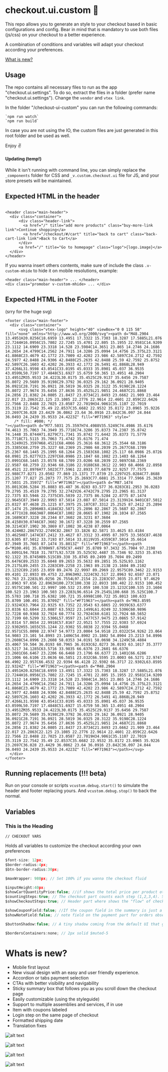 
# checkout.ui.custom 🚀

This repo allows you to generate an style to your checkout based in basic configurations and config. Bear in mind that is mandatory to use both files (js/css) on your checkout to a better experience. 

A combination of conditions and variables will adapt your checkout according your preferences. 

[What is new?](#Whats-is-new?)


## Usage

The repo contains all necessary files to run as the app "checkout.ui.settings". To do so, extract the files in a folder (prefer name "checkout.ui.settings"). Change the `vendor` and `vtex link`.

In the folder "/checkout-ui-custom" you can run the following commands:
```
`npm run watch`
`npm run build` 
```

In case you are not using the IO, the custom files are just generated in this root folder and be used as well. 

Enjoy ✌️ 


#### Updating (temp!)

While it isn't running with command line, you can simply replace the `_components` folder for CSS and `_v.custom.checkout.ui` file for JS, and your store presets will be maintained.


## Expected HTML in the header

```

<header class="main-header">
  <div class="container">
	  <div class="header-link">
		<a href="/" title="add more products" class="buy-more-link link">Continue shopping</a>
		<a href="/checkout/#/cart" title="back to cart" class="back-cart-link link">Back to Cart</a>
	  </div>
	  <a href="/" title="Go to homepage" class="logo">{logo.image}</a>
  </div>
</header>

```

If you wanna insert others contents, make sure of include the class `.v-custom-mhide` to hide it on mobile resolutions, example:

```
<header class="main-header"> ... </header>
<div class="promobar v-custom-mhide> ... </div>
```


## Expected HTML in the Footer

(srry for the huge svg)
```
<footer class="main-footer">
  <div class="container">
	  <svg class="vtex-logo" height="40" viewBox="0 0 115 58" fill="none" xmlns="http://www.w3.org/2000/svg"><path d="M48.2904 13.4951H20.8256C18.6959 13.4951 17.3322 15.7303 18.3287 17.5885L21.076 22.7244H16.0956C15.7802 22.7245 15.4701 22.805 15.1955 22.9581C14.9209 23.1112 14.6909 23.3318 14.528 23.5984C14.3651 23.865 14.2746 24.1686 14.2654 24.4799C14.2562 24.7911 14.3286 25.0994 14.4756 25.375L23.3121 41.8868C23.4679 42.1772 23.7009 42.4202 23.986 42.5897C24.2712 42.7592 24.5977 42.8488 24.9306 42.8488C25.2635 42.8488 25.59 42.7592 25.8752 42.5897C26.1603 42.4202 26.3933 42.1772 26.5491 41.8868L28.949 37.4266L31.9598 43.0541C33.0195 45.0333 35.8901 45.037 36.9535 43.0599L50.7197 17.4848C51.6927 15.6759 50.365 13.4951 48.2904 13.4951ZM35.9533 24.4223L30.0175 35.4525C29.9137 35.6456 29.7587 35.8072 29.5689 35.9198C29.3792 36.0325 29.162 36.0921 28.9405 36.0921C28.7191 36.0921 28.5019 36.0325 28.3122 35.9198C28.1224 35.8072 27.9674 35.6456 27.8636 35.4525L21.9851 24.4687C21.8868 24.2856 21.8382 24.0805 21.8437 23.8734C21.8493 23.6662 21.909 23.464 22.017 23.2863C22.125 23.1085 22.2776 22.9614 22.4601 22.859C22.6426 22.7566 22.8488 22.7025 23.0587 22.7019H34.9061C35.1107 22.7019 35.3119 22.7542 35.49 22.8537C35.6682 22.9532 35.8172 23.0965 35.9226 23.2697C36.028 23.4429 36.0862 23.64 36.0916 23.842C36.097 24.044 36.0493 24.2439 35.9533 24.4223Z" fill="#F71963" style="
    /* fill: #000; */
"></path><path d="M77.5031 25.3597H74.4988V35.5249C74.4986 35.6176 74.4613 35.7063 74.3949 35.7718C74.3286 35.8373 74.2387 35.8742 74.1448 35.8744H71.8279C71.7341 35.8742 71.6442 35.8373 71.5779 35.7718C71.5115 35.7063 71.4742 35.6176 71.474 35.5249V25.3597H68.4521C68.4066 25.3616 68.3612 25.3544 68.3186 25.3385C68.2759 25.3227 68.2369 25.2986 68.2039 25.2677C68.1709 25.2367 68.1445 25.1995 68.1264 25.1583C68.1082 25.117 68.0986 25.0726 68.0981 25.0277V23.2297C68.0986 23.1847 68.1082 23.1403 68.1264 23.0991C68.1445 23.0578 68.1709 23.0206 68.2039 22.9897C68.2369 22.9587 68.2759 22.9346 68.3186 22.9188C68.3612 22.903 68.4066 22.8958 68.4521 22.8976H77.5023C77.5961 22.8933 77.6879 22.9257 77.7575 22.988C77.8271 23.0502 77.869 23.1371 77.8739 23.2297V25.0284C77.8688 25.1207 77.827 25.2073 77.7575 25.2693C77.6881 25.3314 77.5966 25.3639 77.5031 25.3597Z" fill="#F71963"></path><path d="M87.1474 35.8013C86.5284 35.8883 85.487 36.0283 83.577 36.0283C81.2953 36.0283 79.2795 35.4519 79.2795 32.2742V26.4742C79.2795 23.2965 81.3137 22.7375 83.5946 22.7375C85.5039 22.7375 86.5284 22.8775 87.1474 22.9645C87.3949 22.9993 87.5014 23.087 87.5014 23.3139V24.9401C87.5012 25.0327 87.4638 25.1215 87.3975 25.187C87.3312 25.2525 87.2412 25.2894 87.1474 25.2896H83.4184C82.5871 25.2896 82.2867 25.5687 82.2867 26.4771V28.0663H87.0064C87.1002 28.0665 87.1902 28.1034 87.2565 28.1689C87.3228 28.2344 87.3602 28.3231 87.3604 28.4158V30.0746C87.3602 30.1672 87.3228 30.2559 87.2565 30.3214C87.1902 30.3869 87.1002 30.4238 87.0064 30.424H82.2867V32.2749C82.2867 33.1826 82.5871 33.4625 83.4184 33.4625H87.1474C87.2412 33.4627 87.3312 33.4995 87.3975 33.565C87.4638 33.6305 87.5012 33.7193 87.5014 33.8119V35.4359C87.5014 35.6614 87.3949 35.7665 87.1474 35.8013Z" fill="#F71963"></path><path d="M100.491 35.8709H97.6795C97.4497 35.8709 97.3432 35.7984 97.2198 35.6091L94.7818 31.7877L92.5728 35.525C92.4487 35.7346 92.3253 35.8745 92.1322 35.8745H89.515C89.338 35.8745 89.2499 35.7694 89.2499 35.6476C89.2533 35.6048 89.2653 35.5632 89.2851 35.525L93.1162 29.2175L89.2455 23.2283C89.2258 23.1963 89.2138 23.1604 89.2102 23.1232C89.2165 23.059 89.2476 22.9997 89.2969 22.9575C89.3462 22.9153 89.4101 22.8933 89.4753 22.8963H92.3224C92.517 22.8963 92.6587 23.071 92.763 23.2283L95.0256 26.7554L97.2154 23.2283C97.3035 23.071 97.4629 22.8963 97.656 22.8963H100.273C100.338 22.8933 100.402 22.9153 100.452 22.9575C100.501 22.9997 100.532 23.059 100.538 23.1232C100.535 23.1604 100.523 23.1963 100.503 23.2283L96.6514 29.2545L100.668 35.525C100.7 35.5783 100.718 35.6382 100.721 35.6998C100.722 35.8013 100.633 35.8709 100.491 35.8709Z" fill="#F71963"></path><path d="M63.8595 22.9324C63.7964 22.9325 63.7352 22.9543 63.6865 22.9939C63.6377 23.0336 63.6044 23.0887 63.5922 23.1499L61.0249 32.5306C60.9896 32.7228 60.9368 32.7924 60.7774 32.7924C60.6181 32.7924 60.5652 32.7199 60.5299 32.5306L57.9597 23.1477C57.9475 23.0865 57.9142 23.0314 57.8654 22.9918C57.8167 22.9521 57.7555 22.9303 57.6924 22.9302H55.1655C55.1244 22.9302 55.0838 22.9394 55.0468 22.9571C55.0098 22.9747 54.9773 23.0004 54.9518 23.0322C54.9262 23.064 54.9083 23.101 54.8993 23.1406C54.8902 23.1802 54.8904 23.2213 54.8996 23.2608C54.8996 23.2608 58.0353 34.0191 58.0698 34.1249C58.4884 35.4067 59.504 36.0193 60.7965 36.0193C62.0273 36.0193 63.1017 35.3777 63.5217 34.1285C63.5716 33.9835 66.6376 23.2601 66.6376 23.2601C66.6467 23.2206 66.6468 23.1796 66.6377 23.1401C66.6286 23.1006 66.6106 23.0636 66.5851 23.032C66.5595 23.0003 66.5271 22.9747 66.4902 22.957C66.4532 22.9394 66.4128 22.9302 66.3717 22.9302L63.8595 22.9324Z" fill="#F71963"></path><path d="M48.2904 13.4951H20.8256C18.6959 13.4951 17.3322 15.7303 18.3287 17.5885L21.076 22.7244H16.0956C15.7802 22.7245 15.4701 22.805 15.1955 22.9581C14.9209 23.1112 14.6909 23.3318 14.528 23.5984C14.3651 23.865 14.2746 24.1686 14.2654 24.4799C14.2562 24.7911 14.3286 25.0994 14.4756 25.375L23.3121 41.8868C23.4679 42.1772 23.7009 42.4202 23.986 42.5897C24.2712 42.7592 24.5977 42.8488 24.9306 42.8488C25.2635 42.8488 25.59 42.7592 25.8752 42.5897C26.1603 42.4202 26.3933 42.1772 26.5491 41.8868L28.949 37.4266L31.9598 43.0541C33.0195 45.0333 35.8901 45.037 36.9535 43.0599L50.7197 17.4848C51.6927 15.6759 50.365 13.4951 48.2904 13.4951ZM35.9533 24.4223L30.0175 35.4525C29.9137 35.6456 29.7587 35.8072 29.5689 35.9198C29.3792 36.0325 29.162 36.0921 28.9405 36.0921C28.7191 36.0921 28.5019 36.0325 28.3122 35.9198C28.1224 35.8072 27.9674 35.6456 27.8636 35.4525L21.9851 24.4687C21.8868 24.2856 21.8382 24.0805 21.8437 23.8734C21.8493 23.6662 21.909 23.464 22.017 23.2863C22.125 23.1085 22.2776 22.9614 22.4601 22.859C22.6426 22.7566 22.8488 22.7025 23.0587 22.7019H34.9061C35.1107 22.7019 35.3119 22.7542 35.49 22.8537C35.6682 22.9532 35.8172 23.0965 35.9226 23.2697C36.028 23.4429 36.0862 23.64 36.0916 23.842C36.097 24.044 36.0493 24.2439 35.9533 24.4223Z" fill="#F71963"></path></svg>
  </div>
</footer>

```

## Running replacements (!!! beta)

Run on your console or scripts `vcustom.debug.start()` to simulate the header and footer replacing yours. And `vcustom.debug.stop()` to back the normal.

## Variables

### <a name="tith"></a>This is the Heading

`// CHECKOUT VARS`

Holds all variables to customize the checkout according your own preferences

```javascript
$font-size: 12px;
$border-radius:4px;
$btn-border-radius:30px;

$maxWrapper: 980px; // Set 100% if you wanna the checkout fluid

$inputHeight:40px;
$showCartQuantityPrice:false; //if shows the total price per product ot just the single price**
$countingSteps:true; // The checkout part counts each step (1,2,3,4). Set to `false` if you wanna show just titles.
$showCheckoutSteps:true; // Header part where shows the "flow" of checkout steps

$showCouponField:false; //If the coupon field in the summary is just a link or already opened with a field
$showNoteField:false; // note field on the payment part for orders observations

$buttonShadow:false; // A tiny shadow coming from the default UI that gives the buttons a depth

$bordersContainers:none; // 2px solid $muted-5
```
# 
# Whats is new?



- Mobile first layout
- New visual design with an easy and user friendly experience. 
- Accordion or tabs payment selection
- CTAs with better visibility and navigability
- Sticky summary box that follows you as you scroll down the checkout page
- Easily customizable (using the styleguide)
- Support to multiple assemblies and services, if in use
- Item with coupons labeled
- Login step on the same page of checkout
- Formatted shipping date
- Translation fixes

![alt text](https://i.ibb.co/gtYWfM5/c.jpg)

![alt text](https://i.ibb.co/mh95086/c.jpg)

![alt text](https://i.ibb.co/7CkqVyZ/c.jpg)

![alt text](https://i.ibb.co/gm6v8ML/c.jpg)

